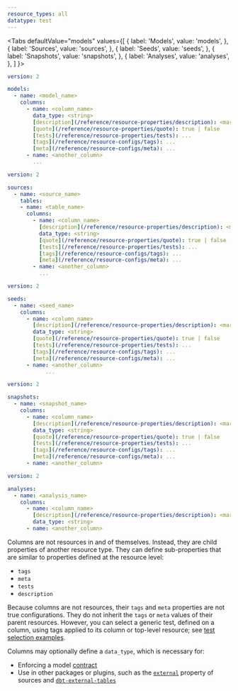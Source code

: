 ```yaml
---
resource_types: all
datatype: test
---
```


<Tabs
  defaultValue="models"
  values={[
    { label: 'Models', value: 'models', },
    { label: 'Sources', value: 'sources', },
    { label: 'Seeds', value: 'seeds', },
    { label: 'Snapshots', value: 'snapshots', },
    { label: 'Analyses', value: 'analyses', },
  ]
}>

<TabItem value="models">

<File name='models/<filename>.yml'>

```yml
version: 2

models:
  - name: <model_name>
    columns:
      - name: <column_name>
        data_type: <string>
        [description](/reference/resource-properties/description): <markdown_string>
        [quote](/reference/resource-properties/quote): true | false
        [tests](/reference/resource-properties/tests): ...
        [tags](/reference/resource-configs/tags): ...
        [meta](/reference/resource-configs/meta): ...
      - name: <another_column>
        ...
```

</File>

</TabItem>

<TabItem value="sources">

<File name='models/<filename>.yml'>

```yml
version: 2

sources:
  - name: <source_name>
    tables:
    - name: <table_name>
      columns:
        - name: <column_name>
          [description](/reference/resource-properties/description): <markdown_string>
          data_type: <string>
          [quote](/reference/resource-properties/quote): true | false
          [tests](/reference/resource-properties/tests): ...
          [tags](/reference/resource-configs/tags): ...
          [meta](/reference/resource-configs/meta): ...
        - name: <another_column>
          ...

```

</File>

</TabItem>

<TabItem value="seeds">

<File name='seeds/<filename>.yml'>

```yml
version: 2

seeds:
  - name: <seed_name>
    columns:
      - name: <column_name>
        [description](/reference/resource-properties/description): <markdown_string>
        data_type: <string>
        [quote](/reference/resource-properties/quote): true | false
        [tests](/reference/resource-properties/tests): ...
        [tags](/reference/resource-configs/tags): ...
        [meta](/reference/resource-configs/meta): ...
      - name: <another_column>
            ...
```

</File>

</TabItem>

<TabItem value="snapshots">

<File name='snapshots/<filename>.yml'>

```yml
version: 2

snapshots:
  - name: <snapshot_name>
    columns:
      - name: <column_name>
        [description](/reference/resource-properties/description): <markdown_string>
        data_type: <string>
        [quote](/reference/resource-properties/quote): true | false
        [tests](/reference/resource-properties/tests): ...
        [tags](/reference/resource-configs/tags): ...
        [meta](/reference/resource-configs/meta): ...
      - name: <another_column>

```

</File>

</TabItem>


<TabItem value="analyses">

<File name='analyses/<filename>.yml'>

```yml
version: 2

analyses:
  - name: <analysis_name>
    columns:
      - name: <column_name>
        [description](/reference/resource-properties/description): <markdown_string>
        data_type: <string>
      - name: <another_column>

```

</File>

</TabItem>

</Tabs>

Columns are not resources in and of themselves. Instead, they are child properties of another resource type. They can define sub-properties that are similar to properties defined at the resource level:
- `tags`
- `meta`
- `tests`
- `description`

Because columns are not resources, their `tags` and `meta` properties are not true configurations. They do not inherit the `tags` or `meta` values of their parent resources. However, you can select a generic test, defined on a column, using tags applied to its column or top-level resource; see [test selection examples](/reference/node-selection/test-selection-examples#run-tests-on-tagged-columns).

Columns may optionally define a `data_type`, which is necessary for:
- Enforcing a model [contract](/reference/resource-configs/contract)
- Use in other packages or plugins, such as the [`external`](/reference/resource-properties/external) property of sources and [`dbt-external-tables`](https://hub.getdbt.com/dbt-labs/dbt_external_tables/latest/)
